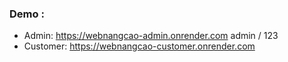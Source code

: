 ### Demo : 
   - Admin: https://webnangcao-admin.onrender.com
      admin / 123
   - Customer: https://webnangcao-customer.onrender.com
